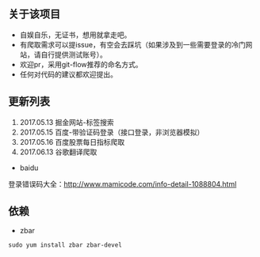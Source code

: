 ## 关于该项目
- 自娱自乐，无证书，想用就拿走吧。
- 有爬取需求可以提issue，有空会去踩坑（如果涉及到一些需要登录的冷门网站，请自行提供测试账号）。
- 欢迎pr，采用git-flow推荐的命名方式。
- 任何对代码的建议都欢迎提出。


## 更新列表
1. 2017.05.13 掘金网站-标签搜索
2. 2017.05.15 百度-带验证码登录（接口登录，非浏览器模拟）
3. 2017.05.16 百度股票每日指标爬取
4. 2017.06.13 谷歌翻译爬取

- baidu

登录错误码大全：http://www.mamicode.com/info-detail-1088804.html

## 依赖
- zbar
```text
sudo yum install zbar zbar-devel

```
